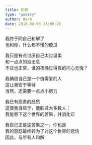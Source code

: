 ```yaml
---  
title: 和解  
type: "poetry"  
author: Herb  
date: 2018-08-03 23:00:20  
---  
```

我终于同自己和解了  
也和你，什么都不懂的傻瓜  

我只是有点讨厌自己太过温柔  
和一点点的没出息  
不过也正常，谁的夜晚过得真的问心无愧？  

我确信自己是一个值得爱的人  
这让我安于等待  
当然，还需要一点点小努力  

我已有高贵的品质  
这使我自信于，能胜过大多数人：  
我能吞下这个世界的苦果，并消化它  

我自己正是这苦果之一，你也是  
我的怨怼最终转为了对这个世界的悲伤  
因此，与所有人和解